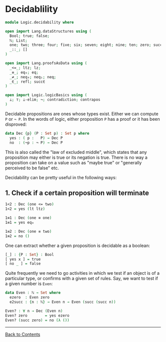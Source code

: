 

# Decidablility

```agda
module Logic.decidability where

open import Lang.dataStructures using (
  Bool; true; false;
  ℕ; List;
  one; two; three; four; five; six; seven; eight; nine; ten; zero; succ;
  _::_; []
)

open import Lang.proofsAsData using (
  _<=_; ltz; lz;
  _≡_; eq₀; eq;
  _≠_; neq₀; neq₁; neq;
  _∈_; refl; succ∈
)

open import Logic.logicBasics using (
  ⟂; ⊤; ⟂-elim; ¬; contradiction; contrapos
)
```

Decidable propositions are ones whose types exist. Either we can compute `P` or `¬ P`. In the words of logic, either proposition `P` has a proof or it has been disproved:

```agda
data Dec {p} (P : Set p) : Set p where
  yes : ( p :   P) → Dec P
  no  : (¬p : ¬ P) → Dec P
```

This is also called the "law of excluded middle", which states that any proposition may either is true or its negation is true. There is no way a proposition can take on a value such as "maybe true" or "generally perceived to be false" etc.

Decidability can be pretty useful in the following ways:

## 1. Check if a certain proposition will terminate

```agda
1<2 : Dec (one <= two)
1<2 = yes (lt ltz)

1≡1 : Dec (one ≡ one)
1≡1 = yes eq₀

1≡2 : Dec (one ≡ two)
1≡2 = no ()
```

One can extract whether a given proposition is decidable as a boolean:

```agda
[_] : {P : Set} : Bool
[ yes x ] = true
[ no _ ] = false
```

Quite frequently we need to go activities in which we test if an object is of a particular type, or confirms with a given set of rules. Say, we want to test if a given number is `Even`:

```agda
data Even : ℕ → Set where
  ezero  : Even zero
  e2succ : {n : ℕ} → Even n → Even (succ (succ n))

Even? : ∀ n → Dec (Even n)
Even? zero        = yes ezero
Even? (succ zero) = no (λ ())
```


****
[Back to Contents](./contents.html)

